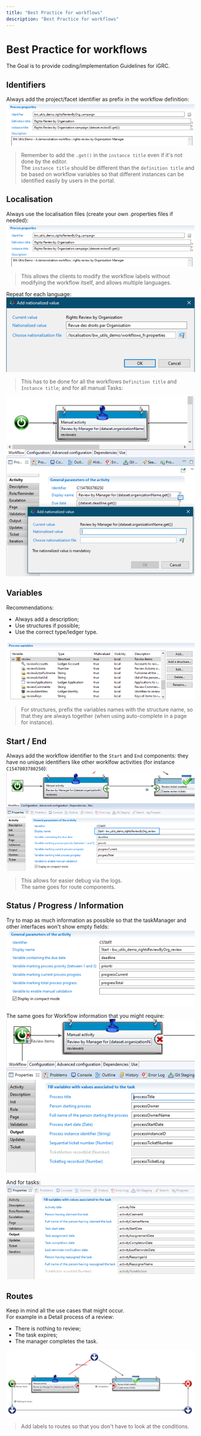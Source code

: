 ```yaml
---
title: "Best Practice for workflows"
description: "Best Practice for workflows"
---
```


# Best Practice for workflows

The Goal is to provide coding/implementation Guidelines for iGRC.

## Identifiers

Always add the project/facet identifier as prefix in the workflow definition:  
![Workflow definition](./images/guideline_workflow_definition.png)  

> Remember to add the `.get()` in the `instance title` even if it's not done by the editor.  
> The `instance title` should be different than the `definition title` and be based on workflow variables so that different instances can be identified easily by users in the portal.  

## Localisation

Always use the localisation files (create your own .properties files if needed):  
![Workflow locale en](./images/guideline_workflow_definition.png)  

> This allows the clients to modify the workflow labels without modifying the workflow itself, and allows multiple languages.  

Repeat for each language:  
![Workflow locale fr](./images/guideline_wf_localisation_fr.png)  

> This has to be done for all the workflows `Definition title` and `Instance title`; and for all manual Tasks:  

![Task localisation](./images/guidelines_wf_task_localisation.png)  

## Variables

Recommendations:  

- Always add a description;  
- Use structures if possible;  
- Use the correct type/ledger type.  

![Workflow variables](./images/guideline_wf_vars.png)  

> For structures, prefix the variables names with the structure name, so that they are always together (when using auto-complete in a page for instance).  

## Start / End

Always add the workflow identifier to the `Start` and `End` components: they have no unique identifiers like other worklfow activities (for instance `C1547803780250`):  
![Workflow start](./images/guideline_wf_start.png)  

> This allows for easier debug via the logs.  
> The same goes for route components.  

## Status / Progress / Information

Try to map as much information as possible so that the taskManager and other interfaces won't show empty fields:  
![Workflow mappings](./images/guideline_wf_mappings.png)  

The same goes for Workflow information that you might require:  
![Workflow info](./images/guideline_wf_info.png)  

And for tasks:  
![Task info](./images/guideline_wf_task_info.png)  

## Routes

Keep in mind all the use cases that might occur.  
For example in a Detail process of a review:  

- There is nothing to review;  
- The task expires;  
- The manager completes the task.  

![Workflow routes](./images/guideline_wf_routes.png)  

> Add labels to routes so that you don't have to look at the conditions.  
